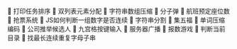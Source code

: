 	打印任务排序
	双列表元素分配
	字符串数组压缩
	分子弹
	航班预定座位数
	抢票系统
	JS如何判断一组数字是否连续
	字符串分割
	集五福
	单词压缩编码
	公司推举候选人
	九宫格按键输入
	服务器广播
	报数游戏
	判断当前目录
	找最长连续重复字母子串
